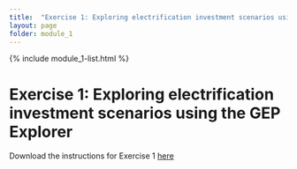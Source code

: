 ```yaml
---
title:  "Exercise 1: Exploring electrification investment scenarios using the GEP Explorer"
layout: page
folder: module_1
---
```

{% include module_1-list.html %}

# Exercise 1: Exploring electrification investment scenarios using the GEP Explorer

Download the instructions for Exercise 1 [here](https://drive.google.com/file/d/1JmUO0JMkEguxQHwyOVK87B1FegSociJy/view?usp=sharing)